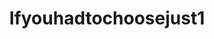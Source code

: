 ---
title: Ifyouhadtochoosejust1
crosslinks:
- livven
- SocialMediaSluts
- anacheri
- slutsincollege
---